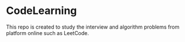 # CodeLearning

This repo is created to study the interview and algorithm problems from platform online such as LeetCode.
